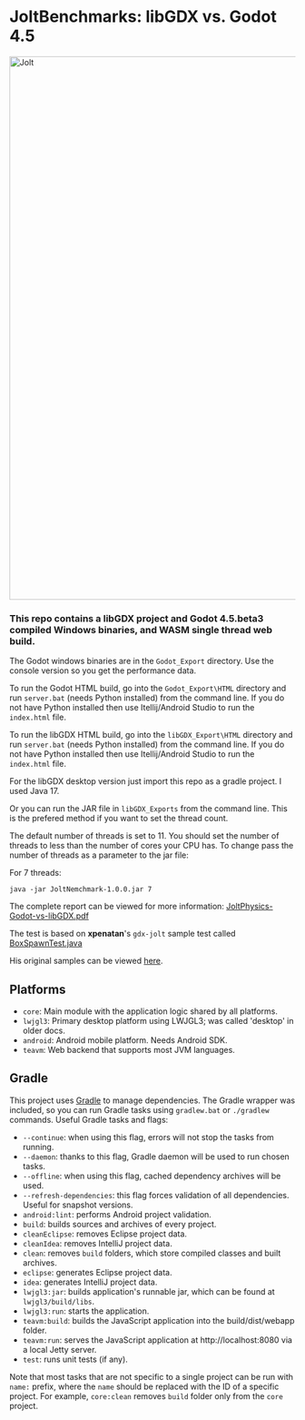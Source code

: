 # JoltBenchmarks: libGDX vs. Godot 4.5

<img width="1640" height="957" alt="Jolt" src="https://github.com/user-attachments/assets/f60df838-cc4f-4e5a-8d30-b5bda3e60f1d" />


### This repo contains a libGDX project and Godot 4.5.beta3 compiled Windows binaries, and WASM single thread web build.

The Godot windows binaries are in the `Godot_Export` directory.  Use the console version so you get the performance data.

To run the Godot HTML build, go into the `Godot_Export\HTML` directory and run `server.bat` (needs Python installed) from the command line.  If you do not have Python installed then use Itellij/Android Studio to run the `index.html` file.

To run the libGDX HTML build, go into the `libGDX_Export\HTML` directory and run `server.bat` (needs Python installed) from the command line.  If you do not have Python installed then use Itellij/Android Studio to run the `index.html` file.

For the libGDX desktop version just import this repo as a gradle project.  I used Java 17.

Or you can run the JAR file in `libGDX_Exports` from the command line.  This is the prefered method if you want to set the thread count. 

The default number of threads is set to 11. You should set the number of threads to less than the number of cores your CPU has. 
To change pass the number of threads as a parameter to the jar file:

For 7 threads:
```
java -jar JoltNemchmark-1.0.0.jar 7
```

The complete report can be viewed for more information: [JoltPhysics-Godot-vs-libGDX.pdf](https://github.com/antzGames/Jolt-libGDX-vs-Godot/blob/master/JoltPhysics-Godot-vs-libGDX.pdf)

The test is based on **xpenatan**'s `gdx-jolt` sample test called [BoxSpawnTest.java](https://github.com/xpenatan/gdx-jolt/blob/master/examples/samples/core/src/main/java/jolt/example/samples/app/tests/playground/box/BoxSpawnTest.java)

His original samples can be viewed [here](https://xpenatan.github.io/gdx-jolt/examples/samples/).

## Platforms

- `core`: Main module with the application logic shared by all platforms.
- `lwjgl3`: Primary desktop platform using LWJGL3; was called 'desktop' in older docs.
- `android`: Android mobile platform. Needs Android SDK.
- `teavm`: Web backend that supports most JVM languages.

## Gradle

This project uses [Gradle](https://gradle.org/) to manage dependencies.
The Gradle wrapper was included, so you can run Gradle tasks using `gradlew.bat` or `./gradlew` commands.
Useful Gradle tasks and flags:

- `--continue`: when using this flag, errors will not stop the tasks from running.
- `--daemon`: thanks to this flag, Gradle daemon will be used to run chosen tasks.
- `--offline`: when using this flag, cached dependency archives will be used.
- `--refresh-dependencies`: this flag forces validation of all dependencies. Useful for snapshot versions.
- `android:lint`: performs Android project validation.
- `build`: builds sources and archives of every project.
- `cleanEclipse`: removes Eclipse project data.
- `cleanIdea`: removes IntelliJ project data.
- `clean`: removes `build` folders, which store compiled classes and built archives.
- `eclipse`: generates Eclipse project data.
- `idea`: generates IntelliJ project data.
- `lwjgl3:jar`: builds application's runnable jar, which can be found at `lwjgl3/build/libs`.
- `lwjgl3:run`: starts the application.
- `teavm:build`: builds the JavaScript application into the build/dist/webapp folder.
- `teavm:run`: serves the JavaScript application at http://localhost:8080 via a local Jetty server.
- `test`: runs unit tests (if any).

Note that most tasks that are not specific to a single project can be run with `name:` prefix, where the `name` should be replaced with the ID of a specific project.
For example, `core:clean` removes `build` folder only from the `core` project.
